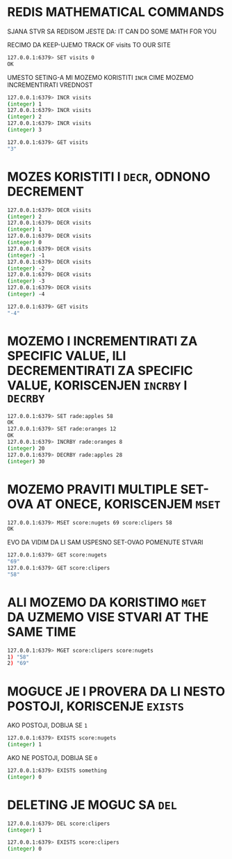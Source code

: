 # REDIS MATHEMATICAL COMMANDS

SJANA STVR SA REDISOM JESTE DA: IT CAN DO SOME MATH FOR YOU

RECIMO DA KEEP-UJEMO TRACK OF visits TO OUR SITE

```zsh
127.0.0.1:6379> SET visits 0
OK
```

UMESTO SETING-A MI MOZEMO KORISTITI `INCR` CIME MOZEMO INCREMENTIRATI VREDNOST

```zsh
127.0.0.1:6379> INCR visits
(integer) 1
127.0.0.1:6379> INCR visits
(integer) 2
127.0.0.1:6379> INCR visits
(integer) 3
```

```zsh
127.0.0.1:6379> GET visits
"3"
```

# MOZES KORISTITI I `DECR`, ODNONO DECREMENT

```zsh
127.0.0.1:6379> DECR visits
(integer) 2
127.0.0.1:6379> DECR visits
(integer) 1
127.0.0.1:6379> DECR visits
(integer) 0
127.0.0.1:6379> DECR visits
(integer) -1
127.0.0.1:6379> DECR visits
(integer) -2
127.0.0.1:6379> DECR visits
(integer) -3
127.0.0.1:6379> DECR visits
(integer) -4
```

```zsh
127.0.0.1:6379> GET visits
"-4"
```

# MOZEMO I INCREMENTIRATI ZA SPECIFIC VALUE, ILI DECREMENTIRATI ZA SPECIFIC VALUE, KORISCENJEN `INCRBY` I `DECRBY`

```zsh
127.0.0.1:6379> SET rade:apples 58
OK
127.0.0.1:6379> SET rade:oranges 12
OK
127.0.0.1:6379> INCRBY rade:oranges 8
(integer) 20
127.0.0.1:6379> DECRBY rade:apples 28
(integer) 30
```

# MOZEMO PRAVITI MULTIPLE SET-OVA AT ONECE, KORISCENJEM `MSET`

```zsh
127.0.0.1:6379> MSET score:nugets 69 score:clipers 58
OK
```

EVO DA VIDIM DA LI SAM USPESNO SET-OVAO POMENUTE STVARI

```zsh
127.0.0.1:6379> GET score:nugets
"69"
127.0.0.1:6379> GET score:clipers
"58"
```

# ALI MOZEMO DA KORISTIMO `MGET` DA UZMEMO VISE STVARI AT THE SAME TIME

```zsh
127.0.0.1:6379> MGET score:clipers score:nugets
1) "58"
2) "69"
```

# MOGUCE JE I PROVERA DA LI NESTO POSTOJI, KORISCENJE `EXISTS`

AKO POSTOJI, DOBIJA SE `1`

```zsh
127.0.0.1:6379> EXISTS score:nugets
(integer) 1
```

AKO NE POSTOJI, DOBIJA SE `0`

```zsh
127.0.0.1:6379> EXISTS something
(integer) 0
```

# DELETING JE MOGUC SA `DEL`

```zsh
127.0.0.1:6379> DEL score:clipers
(integer) 1
```

```zsh
127.0.0.1:6379> EXISTS score:clipers
(integer) 0
```
